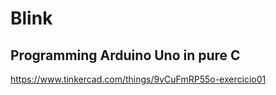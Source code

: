 # Blink

## Programming Arduino Uno in pure C

https://www.tinkercad.com/things/9vCuFmRP55o-exercicio01

